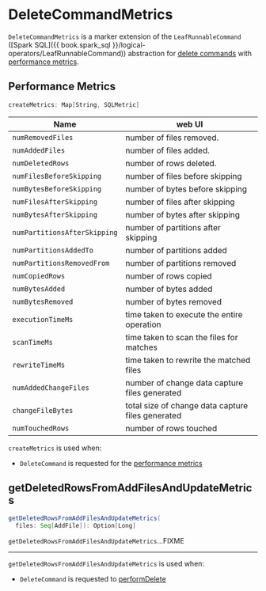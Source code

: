 # DeleteCommandMetrics

`DeleteCommandMetrics` is a marker extension of the `LeafRunnableCommand` ([Spark SQL]({{ book.spark_sql }}/logical-operators/LeafRunnableCommand)) abstraction for [delete commands](#implementations) with [performance metrics](#createMetrics).

## <span id="createMetrics"> Performance Metrics

```scala
createMetrics: Map[String, SQLMetric]
```

Name | web UI
-----|-------
 `numRemovedFiles` | number of files removed.
 `numAddedFiles` | number of files added.
 `numDeletedRows` | number of rows deleted.
 `numFilesBeforeSkipping` | number of files before skipping
 `numBytesBeforeSkipping` | number of bytes before skipping
 `numFilesAfterSkipping` | number of files after skipping
 `numBytesAfterSkipping` | number of bytes after skipping
 `numPartitionsAfterSkipping` | number of partitions after skipping
 `numPartitionsAddedTo` | number of partitions added
 `numPartitionsRemovedFrom` | number of partitions removed
 `numCopiedRows` | number of rows copied
 `numBytesAdded` | number of bytes added
 `numBytesRemoved` | number of bytes removed
 `executionTimeMs` | time taken to execute the entire operation
 `scanTimeMs` | time taken to scan the files for matches
 `rewriteTimeMs` | time taken to rewrite the matched files
 `numAddedChangeFiles` | number of change data capture files generated
 `changeFileBytes` | total size of change data capture files generated
 `numTouchedRows` | number of rows touched

`createMetrics` is used when:

* `DeleteCommand` is requested for the [performance metrics](DeleteCommand.md#metrics)

## <span id="getDeletedRowsFromAddFilesAndUpdateMetrics"> getDeletedRowsFromAddFilesAndUpdateMetrics

```scala
getDeletedRowsFromAddFilesAndUpdateMetrics(
  files: Seq[AddFile]): Option[Long]
```

`getDeletedRowsFromAddFilesAndUpdateMetrics`...FIXME

---

`getDeletedRowsFromAddFilesAndUpdateMetrics` is used when:

* `DeleteCommand` is requested to [performDelete](DeleteCommand.md#performDelete)
